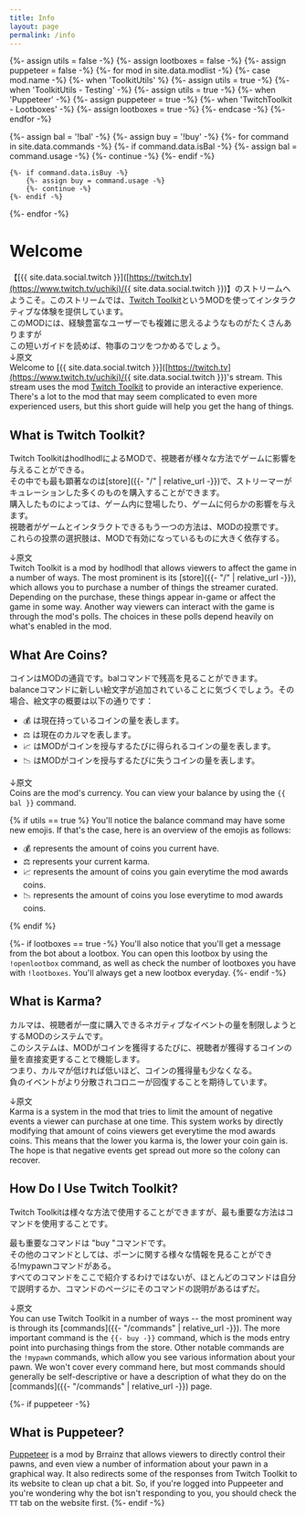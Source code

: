 ```yaml
---
title: Info
layout: page
permalink: /info
---
```


{%- assign utils = false -%}
{%- assign lootboxes = false -%}
{%- assign puppeteer = false -%}
{%- for mod in site.data.modlist -%}
    {%- case mod.name -%}
        {%- when 'ToolkitUtils' %}
            {%- assign utils = true -%}
        {%- when 'ToolkitUtils - Testing' -%}
            {%- assign utils = true -%}
        {%- when 'Puppeteer' -%}
            {%- assign puppeteer = true -%}
        {%- when 'TwitchToolkit - Lootboxes' -%}
            {%- assign lootboxes = true -%}
    {%- endcase -%}
{%- endfor -%}


{%- assign bal = '!bal' -%}
{%- assign buy = '!buy' -%}
{%- for command in site.data.commands -%}
    {%- if command.data.isBal -%}
        {%- assign bal = command.usage -%}
        {%- continue -%}
    {%- endif -%}

    {%- if command.data.isBuy -%}
        {%- assign buy = command.usage -%}
        {%- continue -%}
    {%- endif -%}
{%- endfor -%}

# Welcome
【[{{ site.data.social.twitch }}]([https://twitch.tv](https://www.twitch.tv/uchiki)/{{ site.data.social.twitch }})】のストリームへようこそ。このストリームでは、[Twitch Toolkit](https://steamcommunity.com/sharedfiles/filedetails/?id=1718525787)というMODを使ってインタラクティブな体験を提供しています。<br/>
このMODには、経験豊富なユーザーでも複雑に思えるようなものがたくさんありますが<br/>
この短いガイドを読めば、物事のコツをつかめるでしょう。<br/>
↓原文<br/>
Welcome to [{{ site.data.social.twitch }}]([https://twitch.tv](https://www.twitch.tv/uchiki)/{{ site.data.social.twitch }})'s stream.
This stream uses the mod
[Twitch Toolkit](https://steamcommunity.com/sharedfiles/filedetails/?id=1718525787) to provide an
interactive experience. There's a lot to the mod that may seem complicated to even more experienced
users, but this short guide will help you get the hang of things.

## What is Twitch Toolkit?
Twitch ToolkitはhodlhodlによるMODで、視聴者が様々な方法でゲームに影響を与えることができる。<br/>
その中でも最も顕著なのは[store]({{- "/" | relative_url -}})で、ストリーマーがキュレーションした多くのものを購入することができます。<br/>
購入したものによっては、ゲーム内に登場したり、ゲームに何らかの影響を与えます。<br/>
視聴者がゲームとインタラクトできるもう一つの方法は、MODの投票です。<br/>
これらの投票の選択肢は、MODで有効になっているものに大きく依存する。

↓原文<br/>
Twitch Toolkit is a mod by hodlhodl that allows viewers to affect the game in a number of ways. The
most prominent is its [store]({{- "/" | relative_url -}}), which allows you to purchase a number of
things the streamer curated. Depending on the purchase, these things appear in-game or affect the
game in some way. Another way viewers can interact with the game is through the mod's polls. The
choices in these polls depend heavily on what's enabled in the mod.

## What Are Coins?
コインはMODの通貨です。balコマンドで残高を見ることができます。<br/>
balanceコマンドに新しい絵文字が追加されていることに気づくでしょう。その場合、絵文字の概要は以下の通りです：<br/>
- 💰 は現在持っているコインの量を表します。
- ⚖ は現在のカルマを表します。
- 📈 はMODがコインを授与するたびに得られるコインの量を表します。
- 📉 はMODがコインを授与するたびに失うコインの量を表します。

↓原文<br/>
Coins are the mod's currency. You can view your balance by using the `{{ bal }}` command. 

{% if utils == true %}
You'll notice the balance command may have some new emojis. If that's the case, here is an overview
of the emojis as follows:

- 💰 represents the amount of coins you current have.
- ⚖ represents your current karma.
- 📈 represents the amount of coins you gain everytime the mod awards coins.
- 📉 represents the amount of coins you lose everytime to mod awards coins.

{% endif %}


{%- if lootboxes == true -%}
You'll also notice that you'll get a message from the bot about a lootbox. You can open this lootbox
by using the `!openlootbox` command, as well as check the number of lootboxes you have with `!lootboxes`.
You'll always get a new lootbox everyday.
{%- endif -%}

## What is Karma?
カルマは、視聴者が一度に購入できるネガティブなイベントの量を制限しようとするMODのシステムです。<br/>
このシステムは、MODがコインを獲得するたびに、視聴者が獲得するコインの量を直接変更することで機能します。<br/>
つまり、カルマが低ければ低いほど、コインの獲得量も少なくなる。<br/>
負のイベントがより分散されコロニーが回復することを期待しています。

↓原文<br/>
Karma is a system in the mod that tries to limit the amount of negative events a viewer can purchase at
one time. This system works by directly modifying that amount of coins viewers get everytime the mod
awards coins. This means that the lower you karma is, the lower your coin gain is. The hope is that
negative events get spread out more so the colony can recover.

## How Do I Use Twitch Toolkit?
Twitch Toolkitは様々な方法で使用することができますが、最も重要な方法はコマンドを使用することです。

最も重要なコマンドは "buy "コマンドです。<br/>
その他のコマンドとしては、ポーンに関する様々な情報を見ることができる!mypawnコマンドがある。<br/>
すべてのコマンドをここで紹介するわけではないが、ほとんどのコマンドは自分で説明するか、コマンドのページにそのコマンドの説明があるはずだ。

↓原文<br/>
You can use Twitch Toolkit in a number of ways -- the most prominent way is through its
[commands]({{- "/commands" | relative_url -}}). The more important command is the `{{- buy -}}`
command, which is the mods entry point into purchasing things from the store. Other notable commands
are the `!mypawn` commands, which allow you see various information about your pawn. We won't cover
every command here, but most commands should generally be self-descriptive or have a description of
what they do on the [commands]({{- "/commands" | relative_url -}}) page.


{%- if puppeteer -%}
<br/>
## What is Puppeteer?

[Puppeteer](https://steamcommunity.com/sharedfiles/filedetails/?id=2057192142) is a mod by Brrainz that
allows viewers to directly control their pawns, and even view a number of information about your pawn in
a graphical way. It also redirects some of the responses from Twitch Toolkit to its website to clean up
chat a bit. So, if you're logged into Puppeeter and you're wondering why the bot isn't responding to you,
you should check the `TT` tab on the website first.
{%- endif -%}
